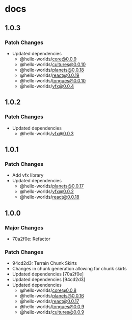 # docs

## 1.0.3

### Patch Changes

- Updated dependencies
  - @hello-worlds/core@0.0.9
  - @hello-worlds/cultures@0.0.10
  - @hello-worlds/planets@0.0.18
  - @hello-worlds/react@0.0.19
  - @hello-worlds/tongues@0.0.10
  - @hello-worlds/vfx@0.0.4

## 1.0.2

### Patch Changes

- Updated dependencies
  - @hello-worlds/vfx@0.0.3

## 1.0.1

### Patch Changes

- Add vfx library
- Updated dependencies
  - @hello-worlds/planets@0.0.17
  - @hello-worlds/vfx@0.0.2
  - @hello-worlds/react@0.0.18

## 1.0.0

### Major Changes

- 70a2f0e: Refactor

### Patch Changes

- 94cd2d3: Terrain Chunk Skirts
- Changes in chunk generation allowing for chunk skirts
- Updated dependencies [70a2f0e]
- Updated dependencies [94cd2d3]
- Updated dependencies
  - @hello-worlds/core@0.0.8
  - @hello-worlds/planets@0.0.16
  - @hello-worlds/react@0.0.17
  - @hello-worlds/tongues@0.0.9
  - @hello-worlds/cultures@0.0.9
